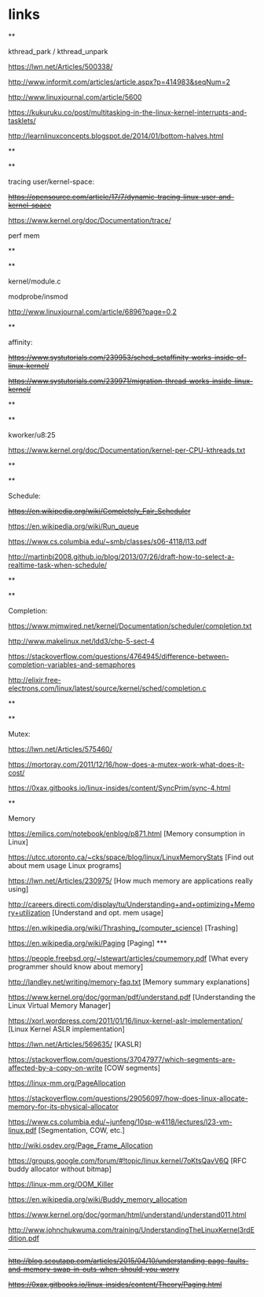 # links

**

kthread_park / kthread_unpark

https://lwn.net/Articles/500338/

http://www.informit.com/articles/article.aspx?p=414983&seqNum=2

http://www.linuxjournal.com/article/5600

https://kukuruku.co/post/multitasking-in-the-linux-kernel-interrupts-and-tasklets/

http://learnlinuxconcepts.blogspot.de/2014/01/bottom-halves.html

**

**

tracing user/kernel-space:

<s>https://opensource.com/article/17/7/dynamic-tracing-linux-user-and-kernel-space</s>

https://www.kernel.org/doc/Documentation/trace/

perf mem

**

**

kernel/module.c

modprobe/insmod

http://www.linuxjournal.com/article/6896?page=0,2


**

affinity:

<s>https://www.systutorials.com/239953/sched_setaffinity-works-inside-of-linux-kernel/</s>

<s>https://www.systutorials.com/239971/migration-thread-works-inside-linux-kernel/</s>

**

** 

kworker/u8:25

https://www.kernel.org/doc/Documentation/kernel-per-CPU-kthreads.txt

**

**

Schedule:

<s>https://en.wikipedia.org/wiki/Completely_Fair_Scheduler</s>

https://en.wikipedia.org/wiki/Run_queue

https://www.cs.columbia.edu/~smb/classes/s06-4118/l13.pdf

http://martinbj2008.github.io/blog/2013/07/26/draft-how-to-select-a-realtime-task-when-schedule/

**

** 

Completion:

https://www.mjmwired.net/kernel/Documentation/scheduler/completion.txt

http://www.makelinux.net/ldd3/chp-5-sect-4

https://stackoverflow.com/questions/4764945/difference-between-completion-variables-and-semaphores

http://elixir.free-electrons.com/linux/latest/source/kernel/sched/completion.c

**

**

Mutex:

https://lwn.net/Articles/575460/

https://mortoray.com/2011/12/16/how-does-a-mutex-work-what-does-it-cost/

https://0xax.gitbooks.io/linux-insides/content/SyncPrim/sync-4.html

**

Memory

https://emilics.com/notebook/enblog/p871.html [Memory consumption in Linux]

https://utcc.utoronto.ca/~cks/space/blog/linux/LinuxMemoryStats [Find out about mem usage Linux programs]

https://lwn.net/Articles/230975/ [How much memory are applications really using]

http://careers.directi.com/display/tu/Understanding+and+optimizing+Memory+utilization [Understand and opt. mem usage]

https://en.wikipedia.org/wiki/Thrashing_(computer_science) [Trashing]

https://en.wikipedia.org/wiki/Paging [Paging] ***

https://people.freebsd.org/~lstewart/articles/cpumemory.pdf [What every programmer should know about memory]

http://landley.net/writing/memory-faq.txt [Memory summary explanations]

https://www.kernel.org/doc/gorman/pdf/understand.pdf [Understanding the Linux Virtual Memory Manager]

https://xorl.wordpress.com/2011/01/16/linux-kernel-aslr-implementation/ [Linux Kernel ASLR implementation]

https://lwn.net/Articles/569635/ [KASLR]

https://stackoverflow.com/questions/37047977/which-segments-are-affected-by-a-copy-on-write [COW segments]

https://linux-mm.org/PageAllocation

https://stackoverflow.com/questions/29056097/how-does-linux-allocate-memory-for-its-physical-allocator

https://www.cs.columbia.edu/~junfeng/10sp-w4118/lectures/l23-vm-linux.pdf [Segmentation, COW, etc.]

http://wiki.osdev.org/Page_Frame_Allocation

https://groups.google.com/forum/#!topic/linux.kernel/7oKtsQavV6Q [RFC buddy allocator without bitmap]

https://linux-mm.org/OOM_Killer

https://en.wikipedia.org/wiki/Buddy_memory_allocation

https://www.kernel.org/doc/gorman/html/understand/understand011.html

http://www.johnchukwuma.com/training/UnderstandingTheLinuxKernel3rdEdition.pdf



*****
<s>http://blog.scoutapp.com/articles/2015/04/10/understanding-page-faults-and-memory-swap-in-outs-when-should-you-worry</s>

<s>https://0xax.gitbooks.io/linux-insides/content/Theory/Paging.html</s>


